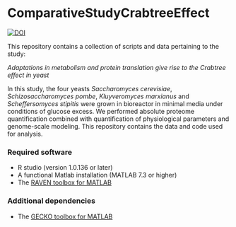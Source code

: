 # ComparativeStudyCrabtreeEffect
[![DOI](https://zenodo.org/badge/370585206.svg)](https://zenodo.org/badge/latestdoi/370585206)

This repository contains a collection of scripts and data pertaining to the study:

_Adaptations in metabolism and protein translation give rise to the Crabtree effect in yeast_

In this study, the four yeasts _Saccharomyces cerevisiae_, _Schizosaccharomyces pombe_, _Kluyveromyces marxianus_ and _Scheffersomyces stipitis_ were grown in bioreactor in minimal media under conditions of glucose excess. We performed absolute proteome quantification combined with quantification of physiological parameters and genome-scale modeling. This repository contains the data and code used for analysis.

### Required software

* R studio (version 1.0.136 or later)
* A functional Matlab installation (MATLAB 7.3 or higher)
* The [RAVEN toolbox for MATLAB](https://github.com/SysBioChalmers/RAVEN)

### Additional dependencies

* The [GECKO toolbox for MATLAB](https://github.com/SysBioChalmers/GECKO)

